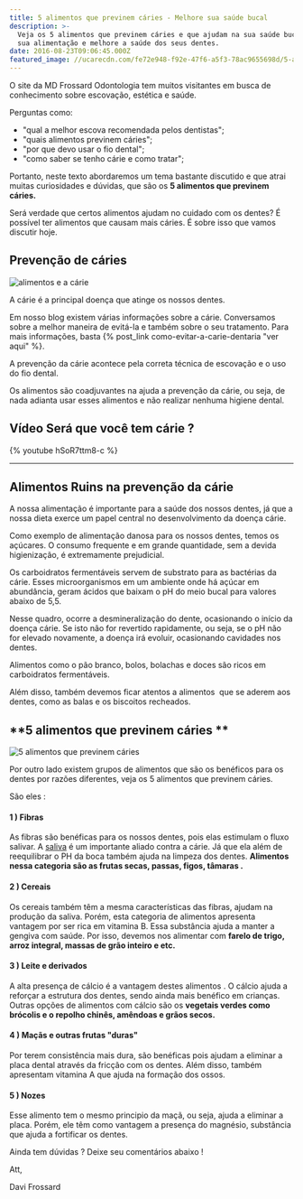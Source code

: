 ```yaml
---
title: 5 alimentos que previnem cáries - Melhore sua saúde bucal
description: >-
  Veja os 5 alimentos que previnem cáries e que ajudam na sua saúde bucal. Mude
  sua alimentação e melhore a saúde dos seus dentes. 
date: 2016-08-23T09:06:45.000Z
featured_image: //ucarecdn.com/fe72e948-f92e-47f6-a5f3-78ac9655698d/5-alimentos-que-previnem-cáries.jpg
---
```

O site da MD Frossard Odontologia tem muitos visitantes em busca de conhecimento sobre escovação, estética e saúde. 

Perguntas como: 

* "qual a melhor escova recomendada pelos dentistas"; 
* "quais alimentos previnem cáries"; 
* "por que devo usar o fio dental"; 
* "como saber se tenho cárie e como tratar";

Portanto, neste texto abordaremos um tema bastante discutido e que atrai muitas curiosidades e dúvidas, que são os **5 alimentos que previnem cáries.** 

Será verdade que certos alimentos ajudam no cuidado com os dentes? É possível ter alimentos que causam mais cáries. É sobre isso que vamos discutir hoje.

## **Prevenção de cáries**

![alimentos e a cárie](//ucarecdn.com/6fdf2b86-6bdb-44d1-96db-bce7450e8b67/alimentos-e-a-cárie.jpg) 

A cárie é a principal doença que atinge os nossos dentes. 

Em nosso blog existem várias informações sobre a cárie. Conversamos sobre a melhor maneira de evitá-la e também sobre o seu tratamento. Para mais informações, basta {% post_link como-evitar-a-carie-dentaria "ver aqui" %}. 

A prevenção da cárie acontece pela correta técnica de escovação e o uso do fio dental. 

Os alimentos são coadjuvantes na ajuda a prevenção da cárie, ou seja, de nada adianta usar esses alimentos e não realizar nenhuma higiene dental.

**Vídeo Será que você tem cárie ?**
---
{% youtube hSoR7ttm8-c %}

---

## **Alimentos Ruins na prevenção da cárie**

A nossa alimentação é importante para a saúde dos nossos dentes, já que a nossa dieta exerce um papel central no desenvolvimento da doença cárie. 

Como exemplo de alimentação danosa para os nossos dentes, temos os açúcares. O consumo frequente e em grande quantidade, sem a devida higienização, é extremamente prejudicial. 

Os carboidratos fermentáveis servem de substrato para as bactérias da cárie. Esses microorganismos em um ambiente onde há açúcar em abundância, geram ácidos que baixam o pH do meio bucal para valores abaixo de 5,5. 

Nesse quadro, ocorre a desmineralização do dente, ocasionando o início da doença cárie. Se isto não for revertido rapidamente, ou seja, se o pH não for elevado novamente, a doença irá evoluir, ocasionando cavidades nos dentes. 

Alimentos como o pão branco, bolos, bolachas e doces são ricos em carboidratos fermentáveis. 

Além disso, também devemos ficar atentos a alimentos  que se aderem aos dentes, como as balas e os biscoitos recheados.

## **5 alimentos que previnem cáries **

![5 alimentos que previnem cáries](//ucarecdn.com/c7a56285-226a-4ea4-8f6a-bd8ef908416f/5-alimentos-que-previnem-cárie.jpg) 

Por outro lado existem grupos de alimentos que são os benéficos para os dentes por razões diferentes, veja os 5 alimentos que previnem cáries. 

São eles :

#### 1 ) Fibras 

As fibras são benéficas para os nossos dentes, pois elas estimulam o fluxo salivar. A [saliva](https://pt.wikipedia.org/wiki/Saliva) é um importante aliado contra a cárie. Já que ela além de reequilibrar o PH da boca também ajuda na limpeza dos dentes. **Alimentos nessa categoria são as frutas secas, passas, figos, tâmaras .**

#### 2 ) Cereais 

Os cereais também têm a mesma características das fibras, ajudam na produção da saliva. Porém, esta categoria de alimentos apresenta vantagem por ser rica em vitamina B. Essa substância ajuda a manter a gengiva com saúde. Por isso, devemos nos alimentar com **farelo de trigo, arroz integral, massas de grão inteiro e etc.**

#### 3 ) Leite e derivados

A alta presença de cálcio é a vantagem destes alimentos . O cálcio ajuda a reforçar a estrutura dos dentes, sendo ainda mais benéfico em crianças. Outras opções de alimentos com cálcio são os **vegetais verdes como brócolis e o repolho chinês, amêndoas e grãos secos.**

#### 4 ) Maçãs e outras frutas "duras" 

Por terem consistência mais dura, são benéficas pois ajudam a eliminar a placa dental através da fricção com os dentes. Além disso, também apresentam vitamina A que ajuda na formação dos ossos.

#### 5 ) Nozes

Esse alimento tem o mesmo principio da maçã, ou seja, ajuda a eliminar a placa. Porém, ele têm como vantagem a presença do magnésio, substância que ajuda a fortificar os dentes.

Ainda tem dúvidas ? Deixe seu comentários abaixo !

Att, 

Davi Frossard
